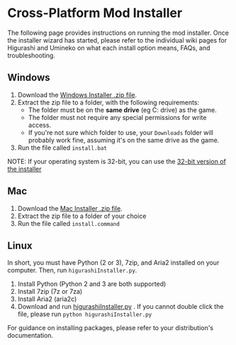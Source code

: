# Cross-Platform Mod Installer

The following page provides instructions on running the mod installer. Once the installer wizard has started, please refer to the individual wiki pages for Higurashi and Umineko on what each install option means, FAQs, and troubleshooting.

## Windows

1. Download the [Windows Installer .zip file](http://07th-mod.com/installer/python/higu_win_installer.zip).
2. Extract the zip file to a folder, with the following requirements:
    - The folder must be on the  **same drive** (eg C: drive) as the game.
    - The folder must not require any special permissions for write access.
    - If you're not sure which folder to use, your `Downloads` folder will probably work fine, assuming it's on the same drive as the game.
3. Run the file called `install.bat`

NOTE: If your operating system is 32-bit, you can use the [32-bit version of the installer](http://07th-mod.com/installer/python/higu_win_installer.zip)

## Mac

1. Download the [Mac Installer .zip file](http://07th-mod.com/installer/python/higu_mac_installer.zip).
2. Extract the zip file to a folder of your choice
3. Run the file called `install.command`

## Linux

In short, you must have Python (2 or 3), 7zip, and Aria2 installed on your computer. Then, run `higurashiInstaller.py`.

1. Install Python (Python 2 and 3 are both supported)
2. Install 7zip (7z or 7za)
3. Install Aria2 (aria2c)
4. Download and run [higurashiInstaller.py](https://raw.githubusercontent.com/07th-mod/resources/master/higurashiInstaller.py) . If you cannot double click the file, please run `python higurashiInstaller.py`

For guidance on installing packages, please refer to your distribution's documentation.
